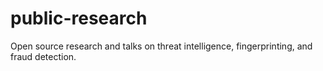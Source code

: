 # public-research
Open source research and talks on threat intelligence, fingerprinting, and fraud detection.
